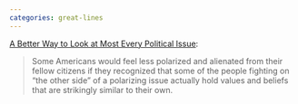 ```yaml
---
categories: great-lines
---
```


[A Better Way to Look at Most Every Political Issue](https://www.theatlantic.com/politics/archive/2018/02/a-better-way-to-look-at-most-every-political-issue/552752):

<blockquote>Some Americans would feel less polarized and alienated from their fellow citizens if they recognized that some of the people fighting on “the other side” of a polarizing issue actually hold values and beliefs that are strikingly similar to their own.</blockquote>